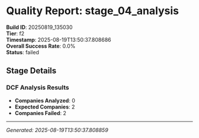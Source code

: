 # Quality Report: stage_04_analysis

**Build ID**: 20250819_135030  
**Tier**: f2  
**Timestamp**: 2025-08-19T13:50:37.808686  
**Overall Success Rate**: 0.0%  
**Status**: failed

## Stage Details

### DCF Analysis Results

- **Companies Analyzed**: 0
- **Expected Companies**: 2
- **Companies Failed**: 2

---
*Generated: 2025-08-19T13:50:37.808859*
